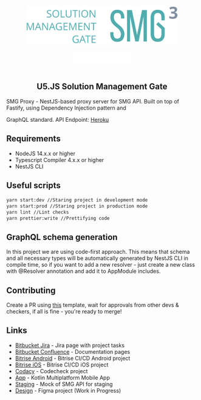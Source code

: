 <br/>
<div align="center">
  <img src="docs/images/smg_logo.png" height="100px"/>
</div>
<br/>
<div align="center">
  <img src="docs/images/itechart_logo.png" height="30px"/>
</div>
<br/>
<div align="center">
  <h2>U5.JS Solution Management Gate</h2>
</div>
SMG Proxy - NestJS-based proxy server for SMG API. Built on top of Fastify, using Dependency Injection pattern and 

GraphQL standard. API Endpoint: [Heroku](https://smg-graphql-proxy.herokuapp.com/graphql)

## Requirements
- NodeJS 14.x.x or higher
- Typescript Compiler 4.x.x or higher
- NestJS CLI

## Useful scripts
    yarn start:dev //Staring project in development mode
    yarn start:prod //Staring project in production mode
    yarn lint //Lint checks
    yarn prettier:write //Prettifying code

## GraphQL schema generation
  In this project we are using code-first approach. This means that schema and all necessary types will be automatically generated by NestJS CLI in compile time, so if you want to add a new resolver - just create a new class with @Resolver annotation and add it to AppModule includes.
  
## Contributing
Create a PR using [this](docs/pull_request_template.md) template, wait for approvals from other devs & checkers, if all is fine - you're ready to merge!

## Links
- [Bitbucket Jira](https://itechart-smg.atlassian.net) - Jira page with project tasks
- [Bitbucket Confluence](https://itechart-smg.atlassian.net/wiki/spaces/SMG/pages/65785/SMG+App+Architecture) - Documentation pages
- [Bitrise Android](https://app.bitrise.io/app/f005ca26c0884ad6#/builds) - Bitrise CI/CD Android project
- [Bitrise iOS](https://app.bitrise.io/app/39af897e63f33a72#/builds ) - Bitrise CI/CD iOS project
- [Codacy](https://app.codacy.com/gh/TheLonelyAstronaut/ITA-SMG-App/dashboard?branch=dev) - Codecheck project
- [App](https://github.com/TheLonelyAstronaut/ITA-SMG-App) - Kotlin Multiplatform Mobile App
- [Staging](https://github.com/TheLonelyAstronaut/ITA-SMG-Mock-API) - Mock of SMG API for staging
- [Design](https://www.figma.com/file/eEsJ0WJqG5xRczdYtMr7BG/iTA-SMG-Mobile) - Figma project (Work in Progress)
